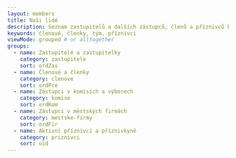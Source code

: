 ```yaml
---
layout: members
title: Naši lidé
description: Seznam zastupitelů a dalších zástupců, členů a příznivců Pirátské strany na Pardubicku. Chcete se přidat? Přijďte na sraz nebo nám dejte vědět.
keywords: členové, členky, tým, příznivci
viewMode: grouped # or alltogether
groups:
  - name: Zastupitelé a zastupitelky
    category: zastupitele
    sort: ordZas
  - name: Členové a členky
    category: clenove
    sort: ordPce
  - name: Zástupci v komisích a výborech
    category: komise
    sort: ordKom
  - name: Zástupci v městských firmách
    category: mestske-firmy
    sort: ordFir
  - name: Aktivní příznivci a příznivkyně
    category: priznivci
    sort: uid
---
```

